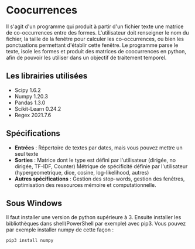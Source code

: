 # Coocurrences
Il s'agit d'un programme qui produit à partir d'un fichier texte une matrice de co-occurrences entre des formes. L'utilisateur doit renseigner le nom du fichier, la taille de la fenêtre pour calculer les co-occurrences, ou bien les ponctuations permettant d'établir cette fenêtre. Le programme parse le texte, isole les formes  et produit des matrices de coocurrences en python, afin de pouvoir les utiliser dans un objectif de traitement temporel.

## Les librairies utilisées 
* Scipy 1.6.2
* Numpy 1.20.3
* Pandas 1.3.0
* Scikit-Learn 0.24.2
* Regex 2021.7.6

## Spécifications

* **Entrées** : Répertoire de textes par dates, mais vous pouvez mettre un seul texte
* **Sorties** : Matrice dont le type est défini par l'utilisateur (dirigée, no dirigée, TF-IDF, Counter)
Métrique de spécificité définie par l'utilisateur (hypergeometrique, dice, cosine, log-likelihood, autres)
* **Autres spécifications** : Gestion des stop-words, gestion des fenêtres, optimisation des ressources mémoire et computationnelle.


## Sous Windows
Il faut installer une version de python supérieure à 3. Ensuite installer les bibliothèques dans shell(PowerShell par exemple) avec pip3. 
Vous pouvez par exemple installer numpy de cette façon : 
```python
pip3 install numpy
```
